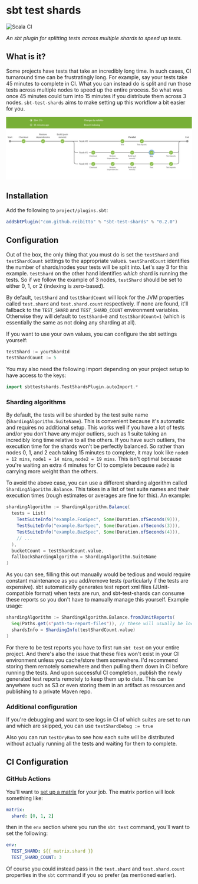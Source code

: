 # sbt test shards

![Scala CI](https://github.com/reibitto/sbt-test-shards/actions/workflows/scala.yml/badge.svg)

*An sbt plugin for splitting tests across multiple shards to speed up tests.*

## What is it?

Some projects have tests that take an incredibly long time. In such cases, CI turnaround time
can be frustratingly long. For example, say your tests take 45 minutes to complete in CI.
What you can instead do is split and run those tests across multiple nodes to speed up
the entire process. So what was once 45 minutes could turn into 15 minutes if you
distribute them across 3 nodes. `sbt-test-shards` aims to make setting up this workflow a
bit easier for you.

![screenshot](assets/screenshot.jpg "sbt-test-shards screenshot")

## Installation

Add the following to `project/plugins.sbt`:

```scala
addSbtPlugin("com.github.reibitto" % "sbt-test-shards" % "0.2.0")
```

## Configuration

Out of the box, the only thing that you must do is set the `testShard` and `testShardCount`
settings to the appropriate values. `testShardCount` identifies the number of shards/nodes
your tests will be split into. Let's say 3 for this example. `testShard` on the other hand
identifies _which_ shard is running the tests. So if we follow the example of 3 nodes,
`testShard` should be set to either 0, 1, or 2 (indexing is zero-based).

By default, `testShard` and `testShardCount` will look for the JVM properties called
`test.shard` and `test.shard.count` respectively. If none are found, it'll fallback to the
`TEST_SHARD` and `TEST_SHARD_COUNT` environment variables. Otherwise they will default to
`testShard=0` and `testShardCount=1` (which is essentially the same as not doing any sharding
at all).

If you want to use your own values, you can configure the sbt settings yourself:

```scala
testShard := yourShardId
testShardCount := 5
```

You may also need the following import depending on your project setup to have access to the keys:

```scala
import sbttestshards.TestShardsPlugin.autoImport.*
```

### Sharding algorithms

By default, the tests will be sharded by the test suite name (`ShardingAlgorithm.SuiteName`). 
This is convenient because it's automatic and requires no additional setup.
This works well if you have a lot of tests and/or you don't have any major outliers, such as 1 suite taking
an incredibly long time relative to all the others. If you have such outliers, the execution time for
the shards won't be perfectly balanced. So rather than nodes 0, 1, and 2 each taking 15 minutes to
complete, it may look like `node0 = 12 mins`, `node1 = 14 mins`, `node2 = 19 mins`.
This isn't optimal because you're waiting an extra 4 minutes for CI to complete because
`node2` is carrying more weight than the others.

To avoid the above case, you can use a different sharding algorithm called `ShardingAlgorithm.Balance`.
This takes in a list of test suite names and their execution times (rough estimates or averages are fine for this).
An example:

```scala
shardingAlgorithm := ShardingAlgorithm.Balance(
  tests = List(
    TestSuiteInfo("example.FooSpec", Some(Duration.ofSeconds(9))),
    TestSuiteInfo("example.BarSpec", Some(Duration.ofSeconds(3))),
    TestSuiteInfo("example.BazSpec", Some(Duration.ofSeconds(4))),
    // ...
  ),
  bucketCount = testShardCount.value,
  fallbackShardingAlgorithm = ShardingAlgorithm.SuiteName
)
```

As you can see, filling this out manually would be tedious and would require constant maintenance
as you add/remove tests (particularly if the tests are expensive). sbt automatically generates
test report xml files (JUnit-compatible format) when tests are run, and sbt-test-shards can consume
these reports so you don't have to manually manage this yourself. Example usage:

```scala
shardingAlgorithm := ShardingAlgorithm.Balance.fromJUnitReports(
  Seq(Paths.get(s"path-to-report-files")), // these will usually be located in the `target` folders
  shardsInfo = ShardingInfo(testShardCount.value)
)
```

For there to be test reports you have to first run `sbt test` on your entire project. And there's also
the issue that these files won't exist in your CI environment unless you cache/store them somewhere.
I'd recommend storing them remotely somewhere and then pulling them down in CI before running the tests.
And upon successful CI completion, publish the newly generated test reports remotely to keep them up to date.
This can be anywhere such as S3 or even storing them in an artifact as resources and publishing to a private
Maven repo.

### Additional configuration

If you're debugging and want to see logs in CI of which suites are set to run and which
are skipped, you can use `testShardDebug := true`

Also you can run `testDryRun` to see how each suite will be distributed without actually
running all the tests and waiting for them to complete.

## CI Configuration

### GitHub Actions

You'll want to [set up a matrix](https://docs.github.com/en/actions/using-jobs/using-a-matrix-for-your-jobs)
for your job. The matrix portion will look something like:

```yaml
matrix:
  shard: [0, 1, 2]
```

then in the `env` section where you run the `sbt test` command, you'll want to set the following:

```yaml
env:
  TEST_SHARD: ${{ matrix.shard }}
  TEST_SHARD_COUNT: 3
```

Of course you could instead pass in the `test.shard` and `test.shard.count` properties in the `sbt`
command if you so prefer (as mentioned earlier).
